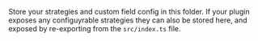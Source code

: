 Store your strategies and custom field config in this folder.
If your plugin exposes any configuyrable strategies they can also be stored here,
and exposed by re-exporting from the `src/index.ts` file.